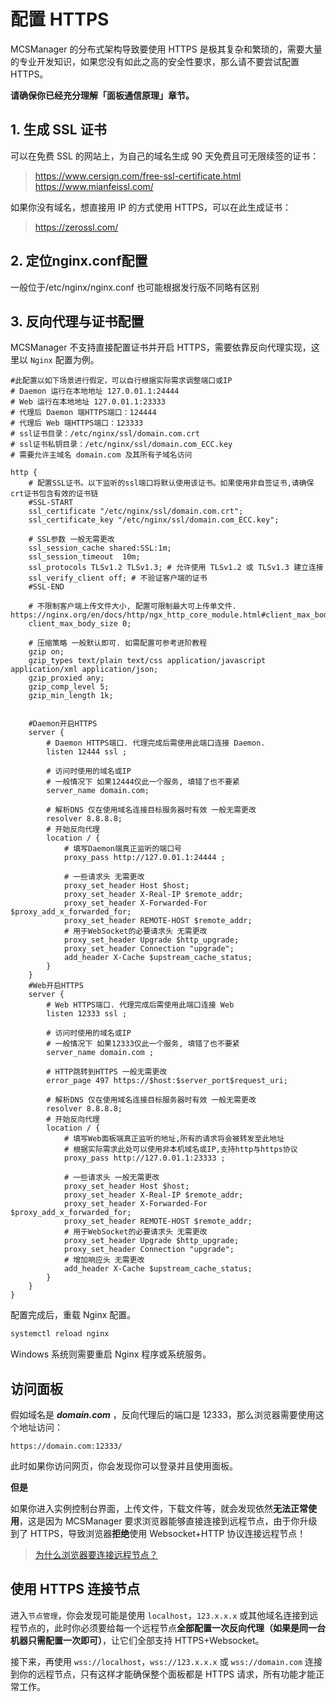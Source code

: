 # 配置 HTTPS

<tip>
MCSManager 的分布式架构导致要使用 HTTPS 是极其复杂和繁琐的，需要大量的专业开发知识，如果您没有如此之高的安全性要求，那么请不要尝试配置 HTTPS。

**请确保你已经充分理解「面板通信原理」章节。**
</tip>

## 1. 生成 SSL 证书

可以在免费 SSL 的网站上，为自己的域名生成 90 天免费且可无限续签的证书：

> <a href="https://www.cersign.com/free-ssl-certificate.html" target="_blank">https://www.cersign.com/free-ssl-certificate.html</a>  
> <a href="https://www.mianfeissl.com/" target="_blank">https://www.mianfeissl.com/</a>

如果你没有域名，想直接用 IP 的方式使用 HTTPS，可以在此生成证书：

> <a href="https://zerossl.com/" target="_blank">https://zerossl.com/</a>

## 2. 定位nginx.conf配置

一般位于/etc/nginx/nginx.conf
也可能根据发行版不同略有区别

## 3. 反向代理与证书配置

MCSManager 不支持直接配置证书并开启 HTTPS，需要依靠反向代理实现，这里以 `Nginx` 配置为例。


```nginx
#此配置以如下场景进行假定，可以自行根据实际需求调整端口或IP
# Daemon 运行在本地地址 127.0.01.1:24444
# Web 运行在本地地址 127.0.01.1:23333
# 代理后 Daemon 端HTTPS端口：124444
# 代理后 Web 端HTTPS端口：123333
# ssl证书目录：/etc/nginx/ssl/domain.com.crt
# ssl证书私钥目录：/etc/nginx/ssl/domain.com_ECC.key
# 需要允许主域名 domain.com 及其所有子域名访问

http {
    # 配置SSL证书。以下监听的ssl端口将默认使用该证书。如果使用非自签证书,请确保crt证书包含有效的证书链
    #SSL-START
    ssl_certificate "/etc/nginx/ssl/domain.com.crt";
    ssl_certificate_key "/etc/nginx/ssl/domain.com_ECC.key";

	# SSL参数 一般无需更改
    ssl_session_cache shared:SSL:1m;
    ssl_session_timeout  10m;
    ssl_protocols TLSv1.2 TLSv1.3; # 允许使用 TLSv1.2 或 TLSv1.3 建立连接
    ssl_verify_client off; # 不验证客户端的证书
    #SSL-END
	
	# 不限制客户端上传文件大小, 配置可限制最大可上传单文件. https://nginx.org/en/docs/http/ngx_http_core_module.html#client_max_body_size
    client_max_body_size 0;
	
	# 压缩策略 一般默认即可. 如需配置可参考进阶教程
    gzip on;
    gzip_types text/plain text/css application/javascript application/xml application/json;
    gzip_proxied any;
    gzip_comp_level 5;
    gzip_min_length 1k;

    
	#Daemon开启HTTPS
    server {
        # Daemon HTTPS端口. 代理完成后需使用此端口连接 Daemon.
        listen 12444 ssl ;

        # 访问时使用的域名或IP
		# 一般情况下 如果12444仅此一个服务, 填错了也不要紧
        server_name domain.com;

		# 解析DNS 仅在使用域名连接目标服务器时有效 一般无需更改
		resolver 8.8.8.8;
        # 开始反向代理
        location / {
            # 填写Daemon端真正监听的端口号
            proxy_pass http://127.0.01.1:24444 ;

            # 一些请求头 无需更改
            proxy_set_header Host $host;
            proxy_set_header X-Real-IP $remote_addr;
            proxy_set_header X-Forwarded-For $proxy_add_x_forwarded_for;
            proxy_set_header REMOTE-HOST $remote_addr;
            # 用于WebSocket的必要请求头 无需更改
            proxy_set_header Upgrade $http_upgrade;
            proxy_set_header Connection "upgrade";
            add_header X-Cache $upstream_cache_status;
        }
    }
	#Web开启HTTPS
    server {
        # Web HTTPS端口. 代理完成后需使用此端口连接 Web
        listen 12333 ssl ;
		
        # 访问时使用的域名或IP 
		# 一般情况下 如果12333仅此一个服务, 填错了也不要紧
        server_name domain.com ;

        # HTTP跳转到HTTPS 一般无需更改
        error_page 497 https://$host:$server_port$request_uri;
		
		# 解析DNS 仅在使用域名连接目标服务器时有效 一般无需更改
		resolver 8.8.8.8;
        # 开始反向代理 
        location / {
            # 填写Web面板端真正监听的地址,所有的请求将会被转发至此地址
			# 根据实际需求此处可以使用非本机域名或IP,支持http与https协议
            proxy_pass http://127.0.01.1:23333 ;
						
            # 一些请求头 一般无需更改
            proxy_set_header Host $host;
            proxy_set_header X-Real-IP $remote_addr;
            proxy_set_header X-Forwarded-For $proxy_add_x_forwarded_for;
            proxy_set_header REMOTE-HOST $remote_addr;
            # 用于WebSocket的必要请求头 无需更改
            proxy_set_header Upgrade $http_upgrade;
            proxy_set_header Connection "upgrade";
            # 增加响应头 无需更改
            add_header X-Cache $upstream_cache_status;            
        }
    }
}
```

配置完成后，重载 Nginx 配置。

```bash
systemctl reload nginx
```

Windows 系统则需要重启 Nginx 程序或系统服务。

## 访问面板

假如域名是 **_domain.com_** ，反向代理后的端口是 12333，那么浏览器需要使用这个地址访问：

```
https://domain.com:12333/
```

此时如果你访问网页，你会发现你可以登录并且使用面板。

**但是**

如果你进入实例控制台界面，上传文件，下载文件等，就会发现依然**无法正常使用**，这是因为 MCSManager 要求浏览器能够直接连接到远程节点，由于你升级到了 HTTPS，导致浏览器**拒绝**使用 Websocket+HTTP 协议连接远程节点！

> [为什么浏览器要连接远程节点？](mcsm_network)

## 使用 HTTPS 连接节点

进入`节点管理`，你会发现可能是使用 `localhost`，`123.x.x.x` 或其他域名连接到远程节点的，此时你必须要给每一个远程节点**全部配置一次反向代理（如果是同一台机器只需配置一次即可）**，让它们全部支持 HTTPS+Websocket。

接下来，再使用 `wss://localhost`，`wss://123.x.x.x` 或 `wss://domain.com` 连接到你的远程节点，只有这样才能确保整个面板都是 HTTPS 请求，所有功能才能正常工作。
